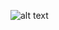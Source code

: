 ![alt text](https://github.com/jonguzman5/WDI-xfiles-scully/blob/master/u2/d07/homework/public/erd.jpg "buildings erd")
